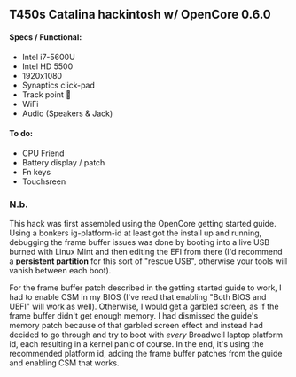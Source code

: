 ## T450s Catalina hackintosh w/ OpenCore 0.6.0

#### Specs / Functional:
- Intel i7-5600U
- Intel HD 5500  
- 1920x1080
- Synaptics click-pad
- Track point 🔴
- WiFi
- Audio (Speakers & Jack)

#### To do:
- CPU Friend
- Battery display / patch
- Fn keys
- Touchsreen


### N.b.

This hack was first assembled using the OpenCore getting started guide. Using a bonkers ig-platform-id at least got the install up and running, debugging the frame buffer issues was done by booting into a live USB burned with Linux Mint and then editing the EFI from there (I'd recommend a **persistent partition** for this sort of "rescue USB", otherwise your tools will vanish between each boot).

For the frame buffer patch described in the getting started guide to work, I had to enable CSM in my BIOS (I've read that enabling "Both BIOS and UEFI" will work as well). Otherwise, I would get a garbled screen, as if the frame buffer didn't get enough memory. I had dismissed the guide's memory patch because of that garbled screen effect and instead had decided to go through and try to boot with *every* Broadwell laptop platform id, each resulting in a kernel panic of course. In the end, it's using the recommended platform id, adding the frame buffer patches from the guide and enabling CSM that works.

